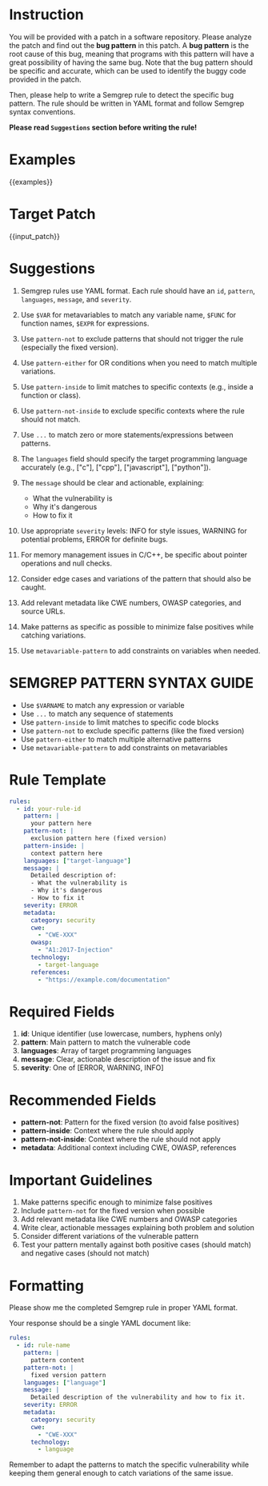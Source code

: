 # Instruction

You will be provided with a patch in a software repository.
Please analyze the patch and find out the **bug pattern** in this patch.
A **bug pattern** is the root cause of this bug, meaning that programs with this pattern will have a great possibility of having the same bug.
Note that the bug pattern should be specific and accurate, which can be used to identify the buggy code provided in the patch.

Then, please help to write a Semgrep rule to detect the specific bug pattern.
The rule should be written in YAML format and follow Semgrep syntax conventions.

**Please read `Suggestions` section before writing the rule!**

# Examples

{{examples}}

# Target Patch

{{input_patch}}

# Suggestions

1. Semgrep rules use YAML format. Each rule should have an `id`, `pattern`, `languages`, `message`, and `severity`.

2. Use `$VAR` for metavariables to match any variable name, `$FUNC` for function names, `$EXPR` for expressions.

3. Use `pattern-not` to exclude patterns that should not trigger the rule (especially the fixed version).

4. Use `pattern-either` for OR conditions when you need to match multiple variations.

5. Use `pattern-inside` to limit matches to specific contexts (e.g., inside a function or class).

6. Use `pattern-not-inside` to exclude specific contexts where the rule should not match.

7. Use `...` to match zero or more statements/expressions between patterns.

8. The `languages` field should specify the target programming language accurately (e.g., ["c"], ["cpp"], ["javascript"], ["python"]).

9. The `message` should be clear and actionable, explaining:
   - What the vulnerability is
   - Why it's dangerous  
   - How to fix it

10. Use appropriate `severity` levels: INFO for style issues, WARNING for potential problems, ERROR for definite bugs.

11. For memory management issues in C/C++, be specific about pointer operations and null checks.

12. Consider edge cases and variations of the pattern that should also be caught.

13. Add relevant metadata like CWE numbers, OWASP categories, and source URLs.

14. Make patterns as specific as possible to minimize false positives while catching variations.

15. Use `metavariable-pattern` to add constraints on variables when needed.

# SEMGREP PATTERN SYNTAX GUIDE

- Use `$VARNAME` to match any expression or variable
- Use `...` to match any sequence of statements  
- Use `pattern-inside` to limit matches to specific code blocks
- Use `pattern-not` to exclude specific patterns (like the fixed version)
- Use `pattern-either` to match multiple alternative patterns
- Use `metavariable-pattern` to add constraints on metavariables

# Rule Template

```yaml
rules:
  - id: your-rule-id
    pattern: |
      your pattern here
    pattern-not: |
      exclusion pattern here (fixed version)
    pattern-inside: |
      context pattern here
    languages: ["target-language"]
    message: |
      Detailed description of:
      - What the vulnerability is
      - Why it's dangerous
      - How to fix it
    severity: ERROR
    metadata:
      category: security
      cwe: 
        - "CWE-XXX"
      owasp:
        - "A1:2017-Injection"
      technology:
        - target-language
      references:
        - "https://example.com/documentation"
```

# Required Fields

1. **id**: Unique identifier (use lowercase, numbers, hyphens only)
2. **pattern**: Main pattern to match the vulnerable code
3. **languages**: Array of target programming languages
4. **message**: Clear, actionable description of the issue and fix
5. **severity**: One of [ERROR, WARNING, INFO]

# Recommended Fields

- **pattern-not**: Pattern for the fixed version (to avoid false positives)
- **pattern-inside**: Context where the rule should apply
- **pattern-not-inside**: Context where the rule should not apply
- **metadata**: Additional context including CWE, OWASP, references

# Important Guidelines

1. Make patterns specific enough to minimize false positives
2. Include `pattern-not` for the fixed version when possible
3. Add relevant metadata like CWE numbers and OWASP categories
4. Write clear, actionable messages explaining both problem and solution
5. Consider different variations of the vulnerable pattern
6. Test your pattern mentally against both positive cases (should match) and negative cases (should not match)

# Formatting

Please show me the completed Semgrep rule in proper YAML format.

Your response should be a single YAML document like:

```yaml
rules:
  - id: rule-name
    pattern: |
      pattern content
    pattern-not: |
      fixed version pattern
    languages: ["language"]
    message: |
      Detailed description of the vulnerability and how to fix it.
    severity: ERROR
    metadata:
      category: security
      cwe:
        - "CWE-XXX"
      technology:
        - language
```

Remember to adapt the patterns to match the specific vulnerability while keeping them general enough to catch variations of the same issue.
